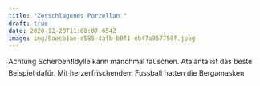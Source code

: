 ```yaml
---
title: "Zerschlagenes Porzellan "
draft: true
date: 2020-12-20T11:08:07.654Z
image: img/9aecb1ae-c585-4afb-b0f1-eb47a957750f.jpeg
---
```

Achtung Scherben❗️Idylle kann manchmal täuschen. Atalanta ist das beste Beispiel dafür. Mit herzerfrischendem Fussball hatten die Bergamasken